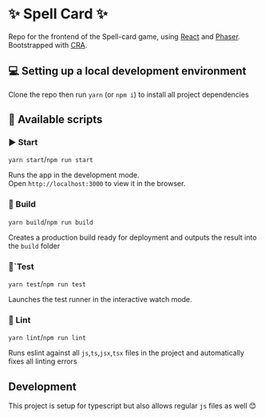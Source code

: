 # ✨ Spell Card ✨

Repo for the frontend of the Spell-card game, using [React](https://reactjs.org/) and [Phaser](https://phaser.io/). Bootstrapped with [CRA](https://github.com/facebook/create-react-app).

## 💻 Setting up a local development environment

Clone the repo then run `yarn` (or `npm i`) to install all project dependencies

## 📜 Available scripts

### ▶ Start

`yarn start`/`npm run start`

Runs the app in the development mode.  
Open `http://localhost:3000` to view it in the browser.

### 🔨 Build

`yarn build`/`npm run build`

Creates a production build ready for deployment and outputs the result into the `build` folder

### 🔬`Test

`yarn test`/`npm run test`

Launches the test runner in the interactive watch mode.

### 📝 Lint

`yarn lint`/`npm run lint`

Runs eslint against all `js`,`ts`,`jsx`,`tsx` files in the project and automatically fixes all linting errors

## Development

This project is setup for typescript but also allows regular `js` files as well 😊
